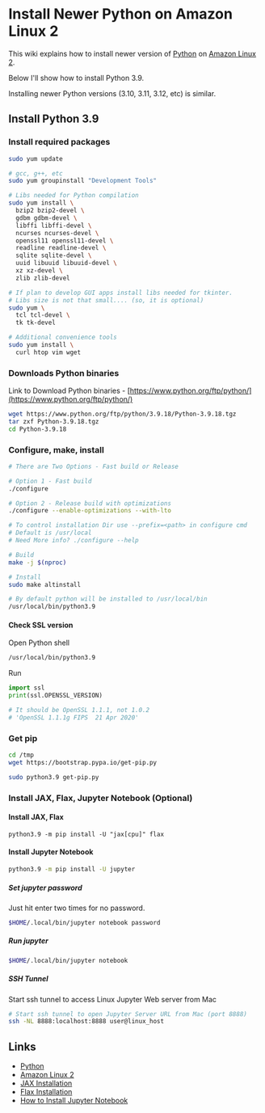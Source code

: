 # Install Newer Python on Amazon Linux 2

This wiki explains how to install newer version of [Python](https://www.python.org/) on [Amazon Linux 2](https://aws.amazon.com/amazon-linux-2).

Below I'll show how to install Python 3.9.

Installing newer Python versions (3.10, 3.11, 3.12, etc) is similar.

## Install Python 3.9

### Install required packages

```bash
sudo yum update

# gcc, g++, etc
sudo yum groupinstall "Development Tools"

# Libs needed for Python compilation
sudo yum install \
  bzip2 bzip2-devel \
  gdbm gdbm-devel \
  libffi libffi-devel \
  ncurses ncurses-devel \
  openssl11 openssl11-devel \
  readline readline-devel \
  sqlite sqlite-devel \
  uuid libuuid libuuid-devel \
  xz xz-devel \
  zlib zlib-devel

# If plan to develop GUI apps install libs needed for tkinter.
# Libs size is not that small.... (so, it is optional)
sudo yum \
  tcl tcl-devel \
  tk tk-devel

# Additional convenience tools
sudo yum install \
  curl htop vim wget
```

### Downloads Python binaries

Link to Download Python binaries - [https://www.python.org/ftp/python/](https://www.python.org/ftp/python/)

```bash
wget https://www.python.org/ftp/python/3.9.18/Python-3.9.18.tgz
tar zxf Python-3.9.18.tgz
cd Python-3.9.18
```

### Configure, make, install

```bash
# There are Two Options - Fast build or Release

# Option 1 - Fast build
./configure

# Option 2 - Release build with optimizations
./configure --enable-optimizations --with-lto

# To control installation Dir use --prefix=<path> in configure cmd
# Default is /usr/local
# Need More info? ./configure --help

# Build
make -j $(nproc)

# Install
sudo make altinstall

# By default python will be installed to /usr/local/bin
/usr/local/bin/python3.9
```

#### Check SSL version

Open Python shell

```bash
/usr/local/bin/python3.9
```

Run
```python
import ssl
print(ssl.OPENSSL_VERSION)

# It should be OpenSSL 1.1.1, not 1.0.2
# 'OpenSSL 1.1.1g FIPS  21 Apr 2020'
```

### Get pip
```bash
cd /tmp
wget https://bootstrap.pypa.io/get-pip.py

sudo python3.9 get-pip.py
```

### Install JAX, Flax, Jupyter Notebook (Optional)

#### Install JAX, Flax
```
python3.9 -m pip install -U "jax[cpu]" flax
```

#### Install Jupyter Notebook
```bash
python3.9 -m pip install -U jupyter
```

##### Set jupyter password
Just hit enter two times for no password.
```bash
$HOME/.local/bin/jupyter notebook password
```

##### Run jupyter
```bash
$HOME/.local/bin/jupyter notebook
```

##### SSH Tunnel
Start ssh tunnel to access Linux Jupyter Web server from Mac
```bash
# Start ssh tunnel to open Jupyter Server URL from Mac (port 8888)
ssh -NL 8888:localhost:8888 user@linux_host
```

## Links
- [Python](https://www.python.org/)
- [Amazon Linux 2](https://aws.amazon.com/amazon-linux-2)
- [JAX Installation](https://jax.readthedocs.io/en/latest/installation.html)
- [Flax Installation](https://flax.readthedocs.io/en/v0.5.3/installation.html)
- [How to Install Jupyter Notebook](https://noteable.io/jupyter-notebook/install-jupyter-notebook/)
